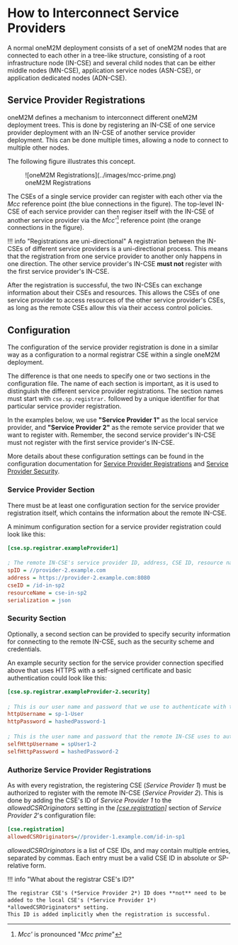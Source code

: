 # How to Interconnect Service Providers

A normal oneM2M deployment consists of a set of oneM2M nodes that are connected to each other in a tree-like structure, consisting of a root infrastructure node (IN-CSE) and several child nodes that can be either middle nodes (MN-CSE), application service nodes (ASN-CSE), or application dedicated nodes (ADN-CSE).


## Service Provider Registrations

oneM2M defines a mechanism to interconnect different oneM2M deployment trees. This is done by registering an IN-CSE of one service provider deployment with an IN-CSE of another service provider deployment. This can be done multiple times, allowing a node to connect to multiple other nodes.

The following figure illustrates this concept.

<figure markdown="1">
![oneM2M Registrations](../images/mcc-prime.png)
<figcaption>oneM2M Registrations</figcaption>
</figure>

The CSEs of a single service provider can register with each other via the *Mcc* reference point (the blue connections in the figure). The top-level IN-CSE of each service provider can then regiser itself with the IN-CSE of another service provider via the *Mcc'*[^1] reference point (the orange connections in the figure).

[^1]: *Mcc'* is pronounced "*Mcc prime*"

!!! info "Registrations are uni-directional"
    A registration between the IN-CSEs of different service providers is a uni-directional process. This means that the registration from one service provider to another only happens in one direction. The other service provider's IN-CSE **must not** register with the first service provider's IN-CSE.


After the registration is successful, the two IN-CSEs can exchange information about their CSEs and resources. This allows the CSEs of one service provider to access resources of the other service provider's CSEs, as long as the remote CSEs allow this via their access control policies.


## Configuration

The configuration of the service provider registration is done in a similar way as a configuration to a normal registrar CSE within a single oneM2M deployment. 

The difference is that one needs to specify one or two sections in the configuration file. The name of each section is important, as it is used to distinguish the different service provider registrations. The section names must start with `cse.sp.registrar.` followed by a unique identifier for that particular service provider registration.

In the examples below, we use **"Service Provider 1"** as the local service provider, and **"Service Provider 2"** as the remote service provider that we want to register with. Remember, the second service provider's IN-CSE must not register with the first service provider's IN-CSE.

More details about these configuration settings can be found in the configuration documentation for [Service Provider Registrations](../setup/Configuration-cse.md#service-provider-registrations) and [Service Provider Security](../setup/Configuration-cse.md#service-provider-security-settings).


### Service Provider Section

There must be at least one configuration section for the service provider registration itself, which contains the information about the remote IN-CSE. 

A minimum configuration section for a service provider registration could look like this:

```ini title="Example Service Provider Registration Configuration"
[cse.sp.registrar.exampleProvider1]

; The remote IN-CSE's service provider ID, address, CSE ID, resource name and serialization format
spID = //provider-2.example.com
address = https://provider-2.example.com:8080
cseID = /id-in-sp2
resourceName = cse-in-sp2
serialization = json
```

### Security Section

Optionally, a second section can be provided to specify security information for connecting to the remote IN-CSE, such as the security scheme and credentials.

An example security section for the service provider connection specified above that uses HTTPS with a self-signed certificate and basic authentication
could look like this:

```ini title="Example Service Provider Security Configuration"
[cse.sp.registrar.exampleProvider-2.security]

; This is our user name and password that we use to authenticate with the remote IN-CSE
httpUsername = sp-1-User
httpPassword = hashedPassword-1

; This is the user name and password that the remote IN-CSE uses to authenticate with us
selfHttpUsername = spUser1-2
selfHttpPassword = hashedPassword-2
```


### Authorize Service Provider Registrations

As with every registration, the registering CSE (*Service Provider 1*) must be authorized to register with the remote IN-CSE (*Service Provider 2*). This is done by adding the CSE's ID of *Service Provider 1* to the *allowedCSROriginators* setting in the [*\[cse.registration\]*](../setup/Configuration-cse.md#cse-registration) section of *Service Provider 2*'s configuration file:

```ini title="Example Service Provider Registration Authorization for Service Provider 2"
[cse.registration]
allowedCSROriginators=//provider-1.example.com/id-in-sp1
```

*allowedCSROriginators* is a list of CSE IDs, and may contain multiple entries, separated by commas. Each entry must be a valid CSE ID in absolute or SP-relative form.

!!! info "What about the registrar CSE's ID?"

	The registrar CSE's (*Service Provider 2*) ID does **not** need to be added to the local CSE's (*Service Provider 1*) *allowedCSROriginators* setting.  
	This ID is added implicitly when the registration is successful.

